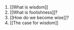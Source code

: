 1. [[What is wisdom]]
2. [[What is foolishness]]?
3. [[How do we become wise]]?
4. [[The case for wisdom]]
